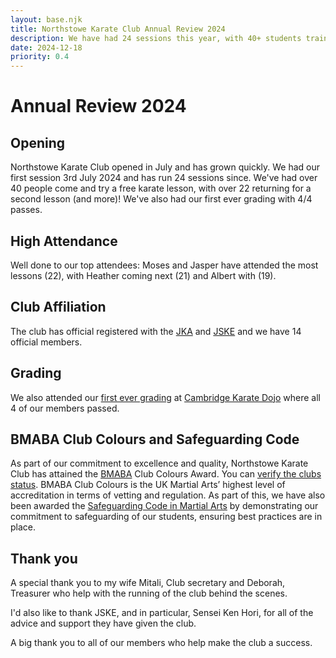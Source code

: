 ```yaml
---
layout: base.njk
title: Northstowe Karate Club Annual Review 2024
description: We have had 24 sessions this year, with 40+ students training once, and had a successful grading with 4/4 passes!
date: 2024-12-18
priority: 0.4
---
```

# Annual Review 2024

## Opening

Northstowe Karate Club opened in July and has grown quickly. We had our first session 3rd July 2024 and has run 24 sessions since. We've had over 40 people come and try a free karate lesson, with over 22 returning for a second lesson (and more)! We've also had our first ever grading with 4/4 passes.

## High Attendance

Well done to our top attendees: Moses and Jasper have attended the most lessons (22), with Heather coming next (21) and Albert with (19). 

## Club Affiliation

The club has official registered with the [JKA](https://www.jka.or.jp/en/) and [JSKE](https://jske.co.uk) and we have 14 official members.

## Grading

We also attended our [first ever grading](/posts/2024/12/07/) at [Cambridge Karate Dojo](https://cambridgekaratedojo.com) where all 4 of our members passed.

## BMABA Club Colours and Safeguarding Code

As part of our commitment to excellence and quality, Northstowe Karate Club has attained the [BMABA](https://bmaba.org.uk) Club Colours Award. You can [verify the clubs status](https://bmaba.org.uk/verify/martial-arts-club-checker/). BMABA Club Colours is the UK Martial Arts’ highest level of accreditation in terms of vetting and regulation. As part of this, we have also been awarded the [Safeguarding Code in Martial Arts](https://www.safeguardingcode.com/) by demonstrating our commitment to safeguarding of our students, ensuring best practices are in place.

## Thank you

A special thank you to my wife Mitali, Club secretary and Deborah, Treasurer who help with the running of the club behind the scenes.

I'd also like to thank JSKE, and in particular, Sensei Ken Hori, for all of the advice and support they have given the club.

A big thank you to all of our members who help make the club a success. 


